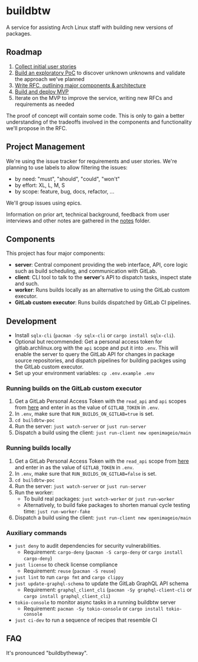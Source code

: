 # buildbtw

A service for assisting Arch Linux staff with building new versions of packages.

## Roadmap

1. [Collect initial user stories](https://gitlab.archlinux.org/archlinux/buildbtw/-/issues/7)
1. [Build an exploratory PoC](https://gitlab.archlinux.org/archlinux/buildbtw/-/issues/3) to discover unknown unknowns and validate the approach we've planned
1. [Write RFC, outlining major components & architecture](https://gitlab.archlinux.org/archlinux/buildbtw/-/issues/4)
1. [Build and deploy MVP](https://gitlab.archlinux.org/archlinux/buildbtw/-/issues/5)
1. Iterate on the MVP to improve the service, writing new RFCs and requirements as needed

The proof of concept will contain some code. This is only to gain a better understanding of the tradeoffs involved in the components and functionality we'll propose in the RFC.

## Project Management

We're using the issue tracker for requirements and user stories. We're planning to use labels to allow filtering the issues:

- by need: "must", "should", "could", "won't"
- by effort: XL, L, M, S
- by scope: feature, bug, docs, refactor, ...

We'll group issues using epics.

Information on prior art, technical background, feedback from user interviews and other notes are gathered in the [notes](./notes) folder.

## Components

This project has four major components:

- **server**: Central component providing the web interface, API, core logic such as build scheduling, and communication with GitLab.
- **client**: CLI tool to talk to the **server**'s API to dispatch tasks, inspect state and such.
- **worker**: Runs builds locally as an alternative to using the GitLab custom executor.
- **GitLab custom executor**: Runs builds dispatched by GitLab CI pipelines.

## Development

- Install `sqlx-cli` (`pacman -Sy sqlx-cli` or `cargo install sqlx-cli`).
- Optional but recommended: Get a personal access token for gitlab.archlinux.org with the `api` scope and put it into `.env`. This will enable the server to query the GitLab API for changes in package source repositories, and dispatch pipelines for building packges using the GitLab custom executor.
- Set up your environment variables: `cp .env.example .env`

### Running builds on the GitLab custom executor

1. Get a GitLab Personal Access Token with the `read_api` and `api` scopes from [here](https://gitlab.archlinux.org/-/user_settings/personal_access_tokens) and enter in as the value of `GITLAB_TOKEN` in `.env`.
1. In `.env`, make sure that `RUN_BUILDS_ON_GITLAB=true` is set.
1. `cd buildbtw-poc`
1. Run the server: `just watch-server` or `just run-server`
1. Dispatch a build using the client: `just run-client new openimageio/main`

### Running builds locally

1. Get a GitLab Personal Access Token with the `read_api` scope from [here](https://gitlab.archlinux.org/-/user_settings/personal_access_tokens) and enter in as the value of `GITLAB_TOKEN` in `.env`.
1. In `.env`, make sure that `RUN_BUILDS_ON_GITLAB=false` is set.
1. `cd buildbtw-poc`
1. Run the server: `just watch-server` or `just run-server`
1. Run the worker:
    - To build real packages: `just watch-worker` or `just run-worker`
    - Alternatively, to build fake packages to shorten manual cycle testing time: `just run-worker-fake`
1. Dispatch a build using the client: `just run-client new openimageio/main`

### Auxiliary commands

- `just deny` to audit dependencies for security vulnerabilities.
    - Requirement: `cargo-deny` (`pacman -S cargo-deny` or `cargo install cargo-deny`)
- `just license` to check license compliance
    - Requirement: `reuse` (`pacman -S reuse`)
- `just lint` to run `cargo fmt` and `cargo clippy`
- `just update-graphql-schema` to update the GitLab GraphQL API schema
    - Requirement: `graphql_client_cli` (`pacman -Sy graphql-client-cli` or `cargo install graphql_client_cli`)
- `tokio-console` to monitor async tasks in a running buildbtw server
    - Requirement: `pacman -Sy tokio-console` or `cargo install tokio-console`
- `just ci-dev` to run a sequence of recipes that resemble CI

## FAQ

It's pronounced "buildbytheway".
